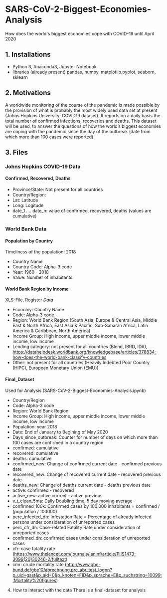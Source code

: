 # SARS-CoV-2-Biggest-Economies-Analysis
How does the world's biggest economies cope with COVID-19 until April 2020

## 1. Installations
- Python 3, Anaconda3, Jupyter Notebook
- libraries (already present) pandas, numpy, matplotlib.pyplot, seaborn, sklearn

## 2. Motivations

A worldwide monitoring of the course of the pandemic is made possible by the provision of what is probably the most widely used data set at present (Johns Hopkins University: COVID19 dataset). It reports on a daily basis the total number of confirmed infections, recoveries and deaths. This dataset will be used, to answer the questions of how the world’s biggest economies are coping with the pandemic since the day of the outbreak (date from which more than 100 cases were reported).

## 3. Files

### Johns Hopkins COVID-19 Data
#### Confirmed, Recovered, Deaths
- Province/State: Not present for all countries
- Country/Region: 
- Lat: Latitude
- Long: Logitude
- date_1 .... date_n: value of confirmed, recovered, deaths (values are cumulative)

### World Bank Data

#### Population by Country
Timeliness of the population: 2018
- Country Name
- Country Code: Alpha-3 code
- Year: 1960 - 2018
- Value: Number of inhabitants

#### World Bank Region by Income
XLS-File, Register *Data*
- Economy: Country Name
- Code: Alpha-3 code
- Region: World Bank Region (South Asia, Europe & Central Asia, Middle East & North Africa, East Asia & Pacific, Sub-Saharan Africa, Latin America & Caribbean, North America)
- Income Group: High income, upper middle income, lower middle income, low income
- Lending category: not present for all countries (Blend, IBRD, IDA), https://datahelpdesk.worldbank.org/knowledgebase/articles/378834-how-does-the-world-bank-classify-countries 
- Other: not present for all countries (Heavily Indebted Poor Country (HIPC), European Monetary Union (EMU))

#### Final_Dataset 
Used for Analysis (SARS-CoV-2-Biggest-Economies-Analysis.ipynb)
- Country/Region
- Code: Alpha-3 code
- Region: World Bank Region
- Income Group: High income, upper middle income, lower middle income, low income
- Population: year 2018
- Date: End of January to Begining of May 2020
- Days_since_outbreak: Counter for number of days on which more than 100 cases are confirmed in a country region
- confirmed: cumulative
- recovered: cumulative
- deaths: cumulative
- confirmed_new: Change of confirmed current date - confirmed previous date
- recovered_new: Change of recovered current date - recovered previous date
- deaths_new: Change of deaths current date - deaths previous date
- active: confirmed - recovered
- active_new: active current - active previous
- v_t_clean_5ma: Daily Doubling time, 5 day moving average
- confirmed_100k: Confirmed cases by 100.000 inhabitants = confirmed / (population / 100000)
- perc_infected_dn: Infestation Rate = Percentage of already infected persons under consideration of unreported cases
- perc_cfr_dn: Case-related Fatality Rate under consideration of unreported cases
- confirmed_dn: confirmed cases under consideration of unreported cases
- cfr: case fatality rate (https://www.thelancet.com/journals/laninf/article/PIIS1473-3099(20)30246-2/fulltext)
- cmr: crude mortality rate (http://www.gbe-bund.de/gbe10/abrechnung.prc_abr_test_logon?p_uid=gast&p_aid=0&p_knoten=FID&p_sprache=E&p_suchstring=10099::Mortality%20figures)


4. How to interact with the data
There is a final-dataset for analysis 
